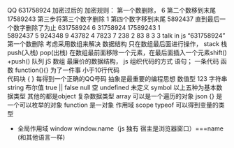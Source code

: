 QQ 631758924 加密过后的
加密规则：
第一个数删除，      6
第二个数移到末尾  17589243
第三步将第三个数字删除 1
第四个数字移到末尾   5892437
直到最后一个数字删除了为止
631758924   6    31758924
17589243    1      
5892437     5
924348      9
43782       4
7823        7
238         2
83          8
3           3
 talk in js
 “631758924”    第一个数删除
 考虑采用数组来解决 数据结构
 只在数组最后面进行操作， stack 栈   push(入栈)  pop(出栈)
 在数组最前面移除一个元素，在最后面插入一个元素shift()  +push() 队列
 jS 数组  最廉价的数据结构，
 js 组织代码的方式
 语句； 一条代码
 函数 function(){}   为了一件事 小于10行代码  
 代码块    {  }   每得到一个正确的QQ号码
 抽象是最重要的编程思想
 数值型 123 
 字符串  string
 布尔值  true   || false 
 null 空
 undefined 未定义
 symbol 
 以上五种为基本数据类型 
 其他的都是object  复杂数据类型
 array 可以是一个遍历的对象
 json {}  是一个可以枚举的对象
 function 是一对象
 作用域 scope
 typeof 可以得到变量的类型
  -  全局作用域  window 
  window.name（js 独有  宿主是浏览器窗口）===name (和其他语言一样)





